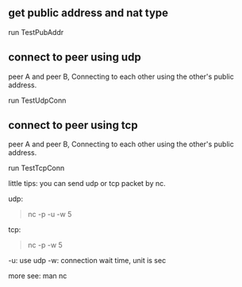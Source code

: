 


## get public address and nat type

run TestPubAddr


## connect to peer using udp

peer A and peer B, Connecting to each other using the other's public address.

run TestUdpConn

## connect to peer using tcp


peer A and peer B, Connecting to each other using the other's public address.


run TestTcpConn




little tips:
you can send udp or tcp packet by nc.

udp:
> nc -p <localPort> <remoteAddr> <remotePort> -u -w 5

tcp:

> nc -p <localPort> <remoteAddr> <remotePort> -w 5

-u: use udp
-w: connection wait time, unit is sec

more see: man nc


